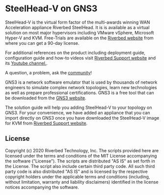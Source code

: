 # SteelHead-V on GNS3

SteelHead-V is the virtual form factor of the multi-awards winning WAN Acceleration appliance Riverbed SteelHead. It is is available as a virtual solution on most major hypervisors including VMware vSphere, Microsoft Hyper-V and KVM.
Free-Trials are available on the  [Riverbed website](https://www.riverbed.com/trialdownloads.html)  from where you can get a 90-day license.

For additional references on the product including deployment guide, configuration guide and how-to videos visit  [Riverbed Support website](https://support.riverbed.com/content/support/software/steelhead/cx-appliance.html)  and its  [Youtube channel.](https://www.youtube.com/user/RiverbedSupport/playlists).

A question, a problem, ask the  [community](https://community.riverbed.com/)!

GNS3 is a network software emulator that is used by thousands of network engineers to simulate complex network topologies, learn new technologies as well as prepare professional certifications.
GNS3 is a free tool that can be downloaded from the  [GNS3 website](https://gns3.com/software).

The solution guide will help you adding SteelHead-V to your topology on GNS3.
For your convenience, we have added an appliance that you can import directly on GNS3 once you have downloaded the SteelHead-V image for KVM from [Riverbed Support website](https://support.riverbed.com/content/support/software/steelhead/cx-appliance.html).

## License

Copyright (c) 2020 Riverbed Technology, Inc.
The scripts provided here are licensed under the terms and conditions of the MIT License accompanying the software ("License"). The scripts are distributed "AS IS" as set forth in the License. The script also include certain third party code. All such third party code is also distributed "AS IS" and is licensed by the respective copyright holders under the applicable terms and conditions (including, without limitation, warranty and liability disclaimers) identified in the license notices accompanying the software.
